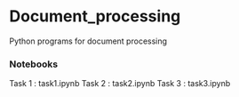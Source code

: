 # Document_processing
Python programs for document processing

### Notebooks 
Task 1 : task1.ipynb 
Task 2 : task2.ipynb
Task 3 : task3.ipynb
